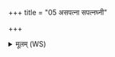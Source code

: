 +++
title = "05 असपत्ना सपत्नघ्नी"

+++
<details><summary>मूलम् (WS)</summary>

असपत्ना सपत्नघ्नी जयन्त्यभिभूवरी ।  
मुष्णाम्यन्यासां भगं वासो अस्थेयसामिव ॥ ५ ॥
</details>